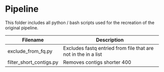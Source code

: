 # Pipeline
This folder includes all python / bash scripts used for the recreation of the original pipeline.

| Filename | Description |
| -------- | ----------  |
| exclude_from_fq.py  | Excludes fastq entried from file that are not in the in a list |
| filter_short_contigs.py | Removes contigs shorter 400 | 
